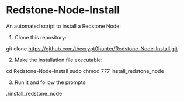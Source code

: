 # Redstone-Node-Install

An automated script to install a Redstone Node:

1. Clone this repository:

git clone https://github.com/thecrypt0hunter/Redstone-Node-Install.git

2. Make the installation file executable:

cd Redstone-Node-Install
sudo chmod 777 install_redstone_node


3. Run it and follow the prompts:

./install_redstone_node
